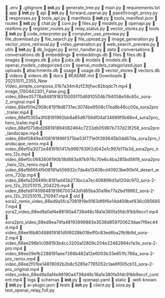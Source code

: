   📄 .env
  📄 .gitignore
  📄 __init__.py
  📄 generate_tree.py
  📄 main.py
  📄 requirements.txt
  📁 app
    📄 __init__.py
    📁 api
      📄 __init__.py
      📄 forward_openai.py
      📄 passthrough_proxy.py
      📄 responses.py
      📄 tools_api.py
    📁 manifests
      📄 __init__.py
      📄 tools_manifest.json
    📁 routes
      📄 __init__.py
      📄 chat.py
      📄 core.py
      📄 files.py
      📄 models.py
      📄 openapi.py
      📄 realtime.py
      📄 register_routes.py
      📄 relay_status.py
      📄 vector_stores.py
    📁 tools
      📄 __init__.py
      📄 code_interpreter.py
      📄 computer_use_preview.py
      📄 file_download.py
      📄 file_search.py
      📄 file_upload.py
      📄 image_generation.py
      📄 vector_store_retrieval.py
      📄 video_generation.py
      📄 web_search_preview.py
    📁 utils
      📄 __init__.py
      📄 db_logger.py
      📄 error_handler.py
  📁 data
    📁 conversations
      📄 conversations.db
    📁 embeddings
      📄 embeddings.db
    📁 files
      📄 files.db
    📁 images
      📄 images.db
    📁 jobs
      📄 jobs.db
    📁 models
      📄 models.db
      📄 openai_models_categorized.csv
      📄 openai_models_categorized.json
    📁 uploads
      📄 attachments.db
    📁 usage
      📄 usage.db
    📁 vector_stores
      📄 vectors.db
    📁 videos
      📄 videos.db
  📁 docs
    📄 README.md
  📁 Downloads
    📄 20251011_2355_New Video_simple_compose_01k7a34m4zf23tjfwc82bqdc7t.mp4
    📄 image_1760442301_False.png
    📄 video_68ee35778a8481918315005f70d6910504b794058e56c65c_sora-2_original.mp4
    📄 video_68ef00e2908c81919d8731ec3074be9508c17ea8b46cc00a_sora2pro_trailer.mp4
    📄 video_68ef0355a3f08191992bb8a85d8759df04af34889f5b68e4_sora2pro_hero_trailer.mp4
    📄 video_68ef071dbd288191894082464c7233db05997b737d23f258_sora2pro_landscape.mp4
    📄 video_68ef0849e4108191896f375be53f771e0f393645b0dd67da_sora2pro_landscape_remix.mp4
    📄 video_68ef0a3072e48191b1417e9987639f2d042e1c997e111e3d_sora2pro_hero_12s.mp4
    📄 video_68ef0c0683808190b18d883a97b976c70e6c4ba285bd56f9_sora2pro_hero_12s_remix.mp4
    📄 video_68ef66654fb08191a556932c7da4b13408cd40923be90bf4_desert_worm_720p.mp4
    📄 video_68efa326499c8191ad45b273bcca7ec406896d3a120dc970_sora-2-pro_12s_20251015_204229.mp4
    📄 video_68efa9745964819186700343d1d65ba30a16e77a2bd19662_sora-2-pro_12s_20251015_210947.mp4
    📁 old
      📄 sora2_remix_video_68ed9a5fca7081919e9163df6f6e14d409bef836c0856857.mp4
      📄 sora2_video_68ed9a0af4e88190a4738d48c18a1e380fa5fdc91bb9eccf.mp4
      📄 sora2pro_video_68ed9ea74fa48193999883e3538d859700623dae7f6ec44d.mp4
      📄 video_68ee16b80488819181d5f6028b018eff0c83ed6ba2fb9b9d_sora-2.mp4
      📄 video_68ee296b1c088193b4cc3200a12809c204e22482894cfa3e_sora-2-pro.mp4
      📄 video_68ee29efb2288191aee7266b482a12e6003b33e851fc766a_sora-2-pro_remix.mp4
      📄 video_68ee2f01be14819092b2b8c5285e7765052c1ae6f005cb13_sora-2-pro_original.mp4
      📄 video_video_68ed9a0af4e88190a4738d48c18a1e380fa5fdc91bb9eccf_content.mp4
  📁 logs
  📁 schemas
    📄 __init__.py
    📄 openapi.yaml
  📁 static
    📁 .well-known
      📄 __init__.py
      📄 ai-plugin.json
  📁 tests
    📄 __init__.py
    📄 client.py
    📄 sora.py
    📄 test_openai_relay_full.py